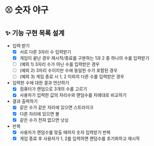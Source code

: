 # ⚾ 숫자 야구

## ✨ 기능 구현 목록 설계

- 입력 받기
  - [x] 서로 다른 3자리 수 입력받기
  - [x] 게임이 끝난 경우 재시작/종료를 구분하는 1과 2 중 하나의 수를 입력받기
  - [ ] (예외 1) 3자리 수가 아닌 수를 입력받은 경우
  - [ ] (예외 2) 3자리 수이지만 수에 동일한 수가 포함된 경우
  - [ ] (예외 3) 게임 종료 시 1, 2 이외의 다른 수를 입력받은 경우
- 입력한 수에 대한 결과 연산하기
  - [x] 컴퓨터가 랜덤으로 3개의 수를 고르기
  - [x] 사용자가 입력한 값의 자리수와 랜덤수를 차례대로 비교하기
- 결과 출력하기
  - [x] 같은 수가 같은 자리에 있으면 스트라이크
  - [x] 다른 자리에 있으면 볼
  - [x] 같은 수가 전혀 없으면 낫싱
- 반복
  - [x] 사용자가 랜덤수를 맞출 때까지 숫자 입력받기 반복
  - [x] 게임 종료 후 사용자가 1, 2를 입력하면 랜덤수를 초기화하고 재시작
